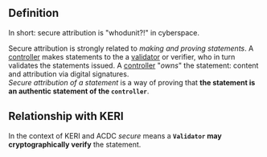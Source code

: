 ## Definition

In short: secure attribution is "whodunit?!" in cyberspace.

Secure attribution is strongly related to _making and proving statements_. A [controller](controller) makes statements to the a [validator](validator) or verifier, who in turn validates the statements issued. A [controller](controller) "_owns_" the statement: content and attribution via digital signatures.  
_Secure attribution of a statement_ is a way of proving that **the statement is an authentic statement of the `controller`**. 

## Relationship with KERI
In the context of KERI and ACDC _secure_ means a **`Validator` may cryptographically verify** the statement.